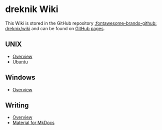 # dreknik Wiki

This Wiki is stored in the GitHub repository
[:fontawesome-brands-github: dreknix/wiki](https://github.com/dreknix/wiki/) and
can be found on [GitHub pages](https://dreknix.github.io/wiki/).

## UNIX

* [Overview](unix/)
* [Ubuntu](unix/ubuntu)

## Windows

* [Overview](windows/)

## Writing

* [Overview](writing/)
* [Material for MkDocs](writing/mkdocs/)
